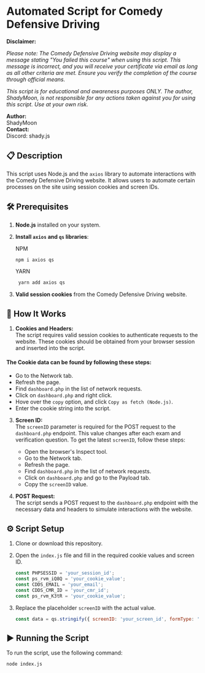 # Automated Script for Comedy Defensive Driving

**Disclaimer:**  

*Please note: The Comedy Defensive Driving website may display a message stating "You failed this course" when using this script. This message is incorrect, and you will receive your certificate via email as long as all other criteria are met. Ensure you verify the completion of the course through official means.*

*This script is for educational and awareness purposes ONLY. The author, ShadyMoon, is not responsible for any actions taken against you for using this script. Use at your own risk.*

**Author:**  
ShadyMoon  
**Contact:**  
Discord: shady.js

## 📋 Description

This script uses Node.js and the `axios` library to automate interactions with the Comedy Defensive Driving website. It allows users to automate certain processes on the site using session cookies and screen IDs.

## 🛠️ Prerequisites

1. **Node.js** installed on your system.
2. **Install `axios` and `qs` libraries**:

    NPM
    ```bash
    npm i axios qs
    ```
    YARN
   ```bash
    yarn add axios qs
    ```
3. **Valid session cookies** from the Comedy Defensive Driving website.

## 🧩 How It Works

1. **Cookies and Headers:**  
   The script requires valid session cookies to authenticate requests to the website. These cookies should be obtained from your browser session and inserted into the script.
   
  #### The __Cookie__ data can be found by following these steps:
   - Go to the Network tab.
   - Refresh the page.
   - Find `dashboard.php` in the list of network requests.
   - Click on `dashboard.php` and right click.
   - Hove over the `copy` option, and click `Copy as fetch (Node.js)`.
   - Enter the cookie string into the script.


3. **Screen ID:**  
   The `screenID` parameter is required for the POST request to the `dashboard.php` endpoint. This value changes after each exam and verification question. To get the latest `screenID`, follow these steps:
   - Open the browser's Inspect tool.
   - Go to the Network tab.
   - Refresh the page.
   - Find `dashboard.php` in the list of network requests.
   - Click on `dashboard.php` and go to the Payload tab.
   - Copy the `screenID` value.

4. **POST Request:**  
   The script sends a POST request to the `dashboard.php` endpoint with the necessary data and headers to simulate interactions with the website.

## ⚙️ Script Setup

1. Clone or download this repository.
2. Open the `index.js` file and fill in the required cookie values and screen ID.
    ```javascript
    const PHPSESSID = 'your_session_id';
    const ps_rvm_iQ8Q = 'your_cookie_value';
    const CDDS_EMAIL = 'your_email';
    const CDDS_CMR_ID = 'your_cmr_id';
    const ps_rvm_K3tR = 'your_cookie_value';
    ```

3. Replace the placeholder `screenID` with the actual value.
    ```javascript
    const data = qs.stringify({ screenID: 'your_screen_id', formType: 'video' });
    ```

## ▶️ Running the Script

To run the script, use the following command:
```bash
node index.js
